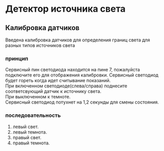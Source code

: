# Детектор источника света 
## Калибровка датчиков 
Введена калибровка датчиков для определения границ света для разных типов источников света
### принцип 
Cервисный пин светодиода находится на пине 7, пожалуйста подключите его для отображения калибровки. 
Cервисный светодиод будет гореть когда идет считывание показаний.   
При включенном светодиоде(слева/справа) поднесите соответсвующий датчик к источнику света.  
При выключенном к темноте.   
Сервисный светодиод потухнет на 1,2 секунды для смены состояния.  
### последовательность
1) левый свет.
2) левый темнота.
3) правый свет.
4) правый темнота.

